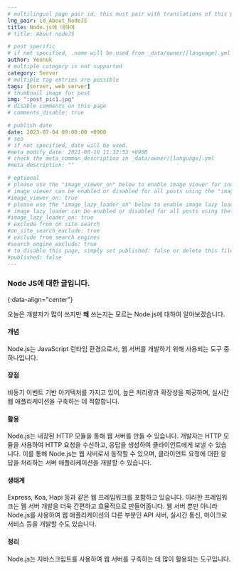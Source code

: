 ```yaml
---
# multilingual page pair id, this must pair with translations of this page. (This name must be unique)
lng_pair: id_About_NodeJS
title: Node.js에 대하여
# title: About nodeJS

# post specific
# if not specified, .name will be used from _data/owner/[language].yml
author: Yeonuk
# multiple category is not supported
category: Server
# multiple tag entries are possible
tags: [server, web server]
# thumbnail image for post
img: ":post_pic1.jpg"
# disable comments on this page
# comments_disable: true

# publish date
date: 2023-07-04 09:00:00 +0900
# seo
# if not specified, date will be used.
#meta_modify_date: 2021-08-10 11:32:53 +0900
# check the meta_common_description in _data/owner/[language].yml
#meta_description: ""

# optional
# please use the "image_viewer_on" below to enable image viewer for individual pages or posts (_posts/ or [language]/_posts folders).
# image viewer can be enabled or disabled for all posts using the "image_viewer_posts: true" setting in _data/conf/main.yml.
#image_viewer_on: true
# please use the "image_lazy_loader_on" below to enable image lazy loader for individual pages or posts (_posts/ or [language]/_posts folders).
# image lazy loader can be enabled or disabled for all posts using the "image_lazy_loader_posts: true" setting in _data/conf/main.yml.
#image_lazy_loader_on: true
# exclude from on site search
#on_site_search_exclude: true
# exclude from search engines
#search_engine_exclude: true
# to disable this page, simply set published: false or delete this file
#published: false
---
```


<!-- outline-start -->

### Node JS에 대한 글입니다.

{:data-align="center"}

<!-- outline-end -->

오늘은 개발자가 많이 쓰지만 **왜** 쓰는지는 모르는 Node.js에 대하여 알아보겠습니다.

#### 개념

Node.js는 JavaScript 런타임 환경으로서, 웹 서버를 개발하기 위해 사용되는 도구 중 하나입니다.

#### 장점

비동기 이벤트 기반 아키텍처를 가지고 있어, 높은 처리량과 확장성을 제공하며, 실시간 웹 애플리케이션을 구축하는 데 적합합니다.

#### 활용

Node.js는 내장된 HTTP 모듈을 통해 웹 서버를 만들 수 있습니다. 개발자는 HTTP 모듈을 사용하여 HTTP 요청을 수신하고, 응답을 생성하여 클라이언트에게 보낼 수 있습니다. 이를 통해 Node.js는 웹 서버로서 동작할 수 있으며, 클라이언트 요청에 대한 응답을 처리하는 서버 애플리케이션을 개발할 수 있습니다.

#### 생태계

Express, Koa, Hapi 등과 같은 웹 프레임워크를 포함하고 있습니다. 이러한 프레임워크는 웹 서버 개발을 더욱 간편하고 효율적으로 만들어줍니다. 웹 서버 뿐만 아니라 Node.js를 사용하여 웹 애플리케이션의 다른 부분인 API 서버, 실시간 통신, 마이크로서비스 등을 개발할 수도 있습니다.

#### 정리

Node.js는 자바스크립트를 사용하여 웹 서버를 구축하는 데 많이 활용되는 도구입니다.
